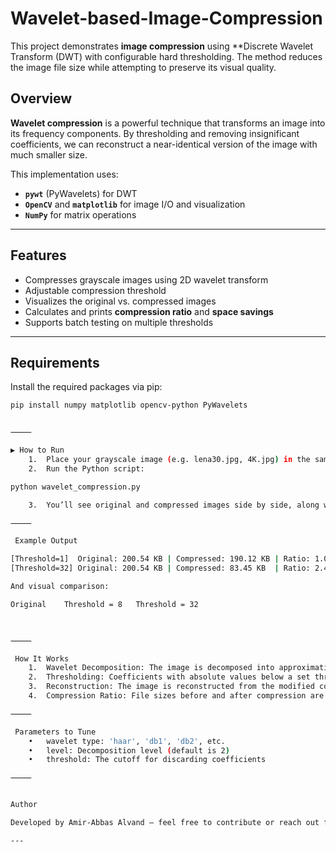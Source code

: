 # Wavelet-based-Image-Compression
This project demonstrates **image compression** using **Discrete Wavelet Transform (DWT) with configurable hard thresholding. The method reduces the image file size while attempting to preserve its visual quality.

## Overview

**Wavelet compression** is a powerful technique that transforms an image into its frequency components. By thresholding and removing insignificant coefficients, we can reconstruct a near-identical version of the image with much smaller size.

This implementation uses:
- **`pywt`** (PyWavelets) for DWT
- **`OpenCV`** and **`matplotlib`** for image I/O and visualization
- **`NumPy`** for matrix operations

---

## Features

- Compresses grayscale images using 2D wavelet transform
- Adjustable compression threshold
- Visualizes the original vs. compressed images
- Calculates and prints **compression ratio** and **space savings**
- Supports batch testing on multiple thresholds

---

## Requirements

Install the required packages via pip:

```bash
pip install numpy matplotlib opencv-python PyWavelets


⸻

▶ How to Run
	1.	Place your grayscale image (e.g. lena30.jpg, 4K.jpg) in the same directory.
	2.	Run the Python script:

python wavelet_compression.py

	3.	You’ll see original and compressed images side by side, along with the compression statistics printed to the terminal.

⸻

 Example Output

[Threshold=1]  Original: 200.54 KB | Compressed: 190.12 KB | Ratio: 1.05
[Threshold=32] Original: 200.54 KB | Compressed: 83.45 KB  | Ratio: 2.40

And visual comparison:

Original	Threshold = 8	Threshold = 32
		


⸻

 How It Works
	1.	Wavelet Decomposition: The image is decomposed into approximation and detail coefficients using DWT.
	2.	Thresholding: Coefficients with absolute values below a set threshold are zeroed.
	3.	Reconstruction: The image is reconstructed from the modified coefficients.
	4.	Compression Ratio: File sizes before and after compression are compared.

⸻

 Parameters to Tune
	•	wavelet type: 'haar', 'db1', 'db2', etc.
	•	level: Decomposition level (default is 2)
	•	threshold: The cutoff for discarding coefficients

⸻


Author

Developed by Amir-Abbas Alvand – feel free to contribute or reach out for collaboration!

---
